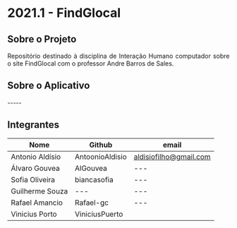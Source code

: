# 2021.1 - FindGlocal
## Sobre o Projeto
<p align="justify"> Repositório destinado à disciplina de Interação Humano computador sobre o site FindGlocal com o professor Andre Barros de Sales.</p>

## Sobre o Aplicativo 
<p align = "justify"> ----- </p>

## Integrantes 

| Nome | Github | email |
| ---  | ---    | --- |
|Antonio Aldísio | AntoonioAldisio | aldisiofilho@gmail.com |
|Álvaro  Gouvea| AlGouvea | --- | 
|Sofia  Oliveira|  biancasofia | --- | 
|Guilherme  Souza |  --- | --- | 
|Rafael  Amancio| Rafael-gc | --- |
|Vinicius Porto| ViniciusPuerto |  |


